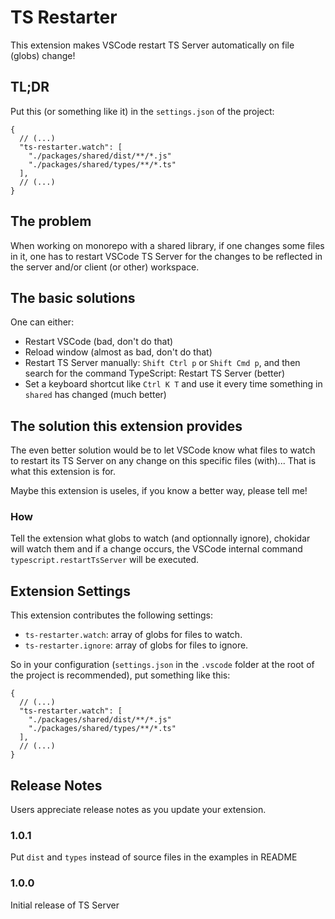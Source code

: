 # TS Restarter

This extension makes VSCode restart TS Server automatically on file (globs) change!

## TL;DR

Put this (or something like it) in the `settings.json` of the project:

```jsonc
{
  // (...)
  "ts-restarter.watch": [
    "./packages/shared/dist/**/*.js"
    "./packages/shared/types/**/*.ts"
  ],
  // (...)
}
```

## The problem

When working on monorepo with a shared library, if one changes some files in it, one has to restart VSCode TS Server for the changes
to be reflected in the server and/or client (or other) workspace.

## The basic solutions

One can either:

- Restart VSCode (bad, don't do that)
- Reload window (almost as bad, don't do that)
- Restart TS Server manually: `Shift Ctrl p` or `Shift Cmd p`, and then search for the command TypeScript: Restart TS Server (better)
- Set a keyboard shortcut like `Ctrl K T` and use it every time something in `shared` has changed (much better)

## The solution this extension provides

The even better solution would be to let VSCode know what files to watch to restart its TS Server on any change on this specific files (with)... That is what this extension is for.

Maybe this extension is useles, if you know a better way, please tell me!

### How

Tell the extension what globs to watch (and optionnally ignore), chokidar will watch them and if a change occurs, the VSCode internal command `typescript.restartTsServer` will be executed.

## Extension Settings

This extension contributes the following settings:

- `ts-restarter.watch`: array of globs for files to watch.
- `ts-restarter.ignore`: array of globs for files to ignore.

So in your configuration (`settings.json` in the `.vscode` folder at the root of the project is recommended), put something like this:

```jsonc
{
  // (...)
  "ts-restarter.watch": [
    "./packages/shared/dist/**/*.js"
    "./packages/shared/types/**/*.ts"
  ],
  // (...)
}
```

## Release Notes

Users appreciate release notes as you update your extension.

### 1.0.1

Put `dist` and `types` instead of source files in the examples in README

### 1.0.0

Initial release of TS Server
